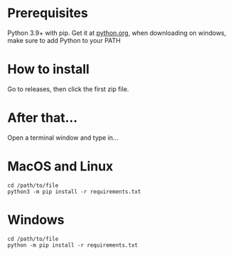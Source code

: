 # Prerequisites
Python 3.9+ with pip. Get it at [python.org](http://www.python.org), when downloading on windows, make sure to add Python to your PATH

# How to install


Go to releases, then click the first zip file.

# After that...

Open a terminal window
and type in...

# MacOS and Linux
```
cd /path/to/file
python3 -m pip install -r requirements.txt
```

# Windows
```
cd /path/to/file
python -m pip install -r requirements.txt
```

